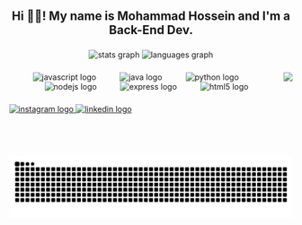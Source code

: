 <br clear="both">

<h2 align="center">Hi 👋😎! My name is Mohammad Hossein and I'm a Back-End Dev.</h2>

###

<div align="center">
  <img src="https://github-readme-stats.vercel.app/api?username=M-Baghestani&hide_title=false&hide_rank=false&show_icons=true&include_all_commits=true&count_private=true&disable_animations=false&theme=dracula&locale=en&hide_border=false" height="150" alt="stats graph"  />
  <img src="https://github-readme-stats.vercel.app/api/top-langs?username=M-Baghestani&locale=en&hide_title=false&layout=compact&card_width=320&langs_count=5&theme=dracula&hide_border=false" height="150" alt="languages graph"  />
</div>

###

<img align="right" height="150" src="https://camo.githubusercontent.com/afb942ef83a13e4496edb231d70a0634dfe43d6019e491f5a1a36c7edae44d8e/68747470733a2f2f6d69726f2e6d656469756d2e636f6d2f6d61782f313336302f302a67714f33736c4c6d4762346d55656a652e676966"  />

###

<div align="center">
  <img src="https://cdn.jsdelivr.net/gh/devicons/devicon/icons/javascript/javascript-plain.svg" height="55" alt="javascript logo"  />
  <img width="34" />
  <img src="https://cdn.jsdelivr.net/gh/devicons/devicon/icons/java/java-plain.svg" height="55" alt="java logo"  />
  <img width="34" />
  <img src="https://cdn.jsdelivr.net/gh/devicons/devicon/icons/python/python-original-wordmark.svg" height="55" alt="python logo"  />
  <img width="34" />
  <img src="https://cdn.jsdelivr.net/gh/devicons/devicon/icons/nodejs/nodejs-plain-wordmark.svg" height="55" alt="nodejs logo"  />
  <img width="34" />
  <img src="https://cdn.jsdelivr.net/gh/devicons/devicon/icons/express/express-original.svg" height="55" alt="express logo"  />
  <img width="34" />
  <img src="https://cdn.jsdelivr.net/gh/devicons/devicon/icons/html5/html5-plain-wordmark.svg" height="55" alt="html5 logo"  />
</div>

###

<div align="left">
  <a href="https://instagram.com/mh_b2080" target="_blank">
    <img src="https://img.shields.io/static/v1?message=Instagram&logo=instagram&label=&color=Efd0ff&logoColor=black&labelColor=&style=flat" height="32" alt="instagram logo"  />
  </a>
  <a href="https://www.linkedin.com/in/mohammad-baghestani-4287a4365/" target="_blank">
    <img src="https://img.shields.io/static/v1?message=LinkedIn&logo=linkedin&label=&color=Efd0ff&logoColor=black&labelColor=&style=flat" height="32" alt="linkedin logo"  />
  </a>
</div>

###

<br clear="both">

<img src="https://raw.githubusercontent.com/M-Baghestani/M-Baghestani/output/snake.svg" alt="Snake animation" />

###
